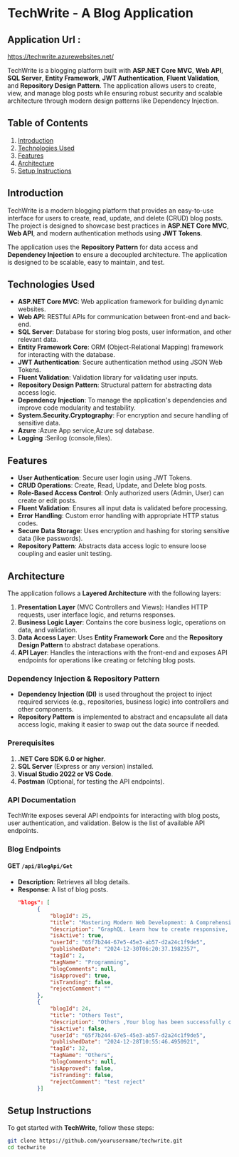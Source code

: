 # TechWrite - A Blog Application
## Application Url :
https://techwrite.azurewebsites.net/

TechWrite is a blogging platform built with **ASP.NET Core MVC**, **Web API**, **SQL Server**, **Entity Framework**, **JWT Authentication**, **Fluent Validation**, and **Repository Design Pattern**. The application allows users to create, view, and manage blog posts while ensuring robust security and scalable architecture through modern design patterns like Dependency Injection.

## Table of Contents
1. [Introduction](#introduction)
2. [Technologies Used](#technologies-used)
3. [Features](#features)
4. [Architecture](#architecture)
5. [Setup Instructions](#setup-instructions)
  
## Introduction
TechWrite is a modern blogging platform that provides an easy-to-use interface for users to create, read, update, and delete (CRUD) blog posts. The project is designed to showcase best practices in **ASP.NET Core MVC**, **Web API**, and modern authentication methods using **JWT Tokens**.

The application uses the **Repository Pattern** for data access and **Dependency Injection** to ensure a decoupled architecture. The application is designed to be scalable, easy to maintain, and test.

## Technologies Used
- **ASP.NET Core MVC**: Web application framework for building dynamic websites.
- **Web API**: RESTful APIs for communication between front-end and back-end.
- **SQL Server**: Database for storing blog posts, user information, and other relevant data.
- **Entity Framework Core**: ORM (Object-Relational Mapping) framework for interacting with the database.
- **JWT Authentication**: Secure authentication method using JSON Web Tokens.
- **Fluent Validation**: Validation library for validating user inputs.
- **Repository Design Pattern**: Structural pattern for abstracting data access logic.
- **Dependency Injection**: To manage the application's dependencies and improve code modularity and testability.
- **System.Security.Cryptography**: For encryption and secure handling of sensitive data.
- **Azure** :Azure App service,Azure sql database.
- **Logging** :Serilog (console,files).

## Features
- **User Authentication**: Secure user login using JWT Tokens.
- **CRUD Operations**: Create, Read, Update, and Delete blog posts.
- **Role-Based Access Control**: Only authorized users (Admin, User) can create or edit posts.
- **Fluent Validation**: Ensures all input data is validated before processing.
- **Error Handling**: Custom error handling with appropriate HTTP status codes.
- **Secure Data Storage**: Uses encryption and hashing for storing sensitive data (like passwords).
- **Repository Pattern**: Abstracts data access logic to ensure loose coupling and easier unit testing.

## Architecture
The application follows a **Layered Architecture** with the following layers:
1. **Presentation Layer** (MVC Controllers and Views): Handles HTTP requests, user interface logic, and returns responses.
2. **Business Logic Layer**: Contains the core business logic, operations on data, and validation.
3. **Data Access Layer**: Uses **Entity Framework Core** and the **Repository Design Pattern** to abstract database operations.
4. **API Layer**: Handles the interactions with the front-end and exposes API endpoints for operations like creating or fetching blog posts.

### Dependency Injection & Repository Pattern
- **Dependency Injection (DI)** is used throughout the project to inject required services (e.g., repositories, business logic) into controllers and other components.
- **Repository Pattern** is implemented to abstract and encapsulate all data access logic, making it easier to swap out the data source if needed.

### Prerequisites
1. **.NET Core SDK 6.0 or higher**.
2. **SQL Server** (Express or any version) installed.
3. **Visual Studio 2022 or VS Code**.
4. **Postman** (Optional, for testing the API endpoints).
   
### API Documentation

TechWrite exposes several API endpoints for interacting with blog posts, user authentication, and validation. Below is the list of available API endpoints.

### Blog Endpoints

#### **GET** `/api/BlogApi/Get`
- **Description**: Retrieves all blog details.
- **Response**: A list of blog posts.
  ```json
  "blogs": [
        {
            "blogId": 25,
            "title": "Mastering Modern Web Development: A Comprehensive Guide for Programmers",
            "description": "GraphQL. Learn how to create responsive, scalable, and efficient web applications, and discover tips for staying ahead in the ever-evolving ",
            "isActive": true,
            "userId": "65f7b244-67e5-45e3-ab57-d2a24c1f9de5",
            "publishedDate": "2024-12-30T06:20:37.1982357",
            "tagId": 2,
            "tagName": "Programming",
            "blogComments": null,
            "isApproved": true,
            "isTranding": false,
            "rejectComment": ""
        },
        {
            "blogId": 24,
            "title": "Others Test",
            "description": "Others ,Your blog has been successfully created and is currently awaiting admin approval.\nWe will notify you once it has been approved .Test",
            "isActive": false,
            "userId": "65f7b244-67e5-45e3-ab57-d2a24c1f9de5",
            "publishedDate": "2024-12-28T10:55:46.4950921",
            "tagId": 32,
            "tagName": "Others",
            "blogComments": null,
            "isApproved": false,
            "isTranding": false,
            "rejectComment": "test reject"
        }]

## Setup Instructions

To get started with **TechWrite**, follow these steps:
```bash
git clone https://github.com/yourusername/techwrite.git
cd techwrite


